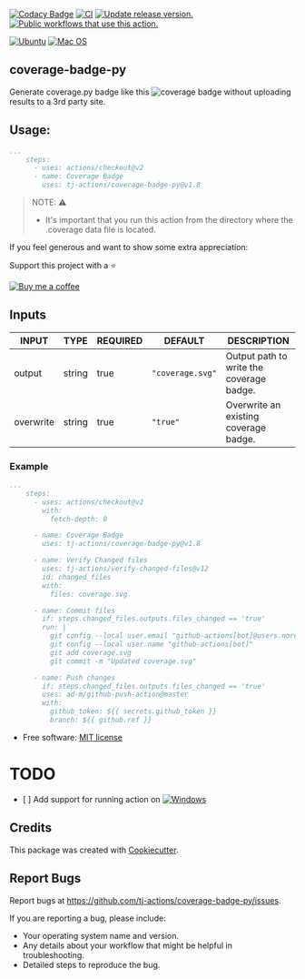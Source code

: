 [![Codacy Badge](https://api.codacy.com/project/badge/Grade/e23e61d322ae45139844167ae395e30f)](https://app.codacy.com/gh/tj-actions/coverage-badge-py?utm_source=github.com\&utm_medium=referral\&utm_content=tj-actions/coverage-badge-py\&utm_campaign=Badge_Grade_Settings)
[![CI](https://github.com/tj-actions/coverage-badge-py/actions/workflows/test.yml/badge.svg)](https://github.com/tj-actions/coverage-badge-py/actions/workflows/test.yml)
[![Update release version.](https://github.com/tj-actions/coverage-badge-py/actions/workflows/sync-release-version.yml/badge.svg)](https://github.com/tj-actions/coverage-badge-py/actions/workflows/sync-release-version.yml)
[![Public workflows that use this action.](https://img.shields.io/endpoint?url=https%3A%2F%2Fused-by.vercel.app%2Fapi%2Fgithub-actions%2Fused-by%3Faction%3Dtj-actions%2Fcoverage-badge-py%26badge%3Dtrue)](https://github.com/search?o=desc\&q=tj-actions+coverage-badge-py+path%3A.github%2Fworkflows+language%3AYAML\&s=\&type=Code)

[![Ubuntu](https://img.shields.io/badge/Ubuntu-E95420?logo=ubuntu\&logoColor=white)](https://docs.github.com/en/actions/reference/workflow-syntax-for-github-actions#jobsjob_idruns-on)
[![Mac OS](https://img.shields.io/badge/mac%20os-000000?logo=macos\&logoColor=F0F0F0)](https://docs.github.com/en/actions/reference/workflow-syntax-for-github-actions#jobsjob_idruns-on)

## coverage-badge-py

Generate coverage.py badge like this ![coverage badge](./coverage.svg) without uploading results to a 3rd party site.

## Usage:

```yaml
...
    steps:
      - uses: actions/checkout@v2
      - name: Coverage Badge
        uses: tj-actions/coverage-badge-py@v1.8
```

> NOTE: :warning:
>
> *   It's important that you run this action from the directory where the .coverage data file is located.

If you feel generous and want to show some extra appreciation:

Support this project with a :star:

[![Buy me a coffee][buymeacoffee-shield]][buymeacoffee]

[buymeacoffee]: https://www.buymeacoffee.com/jackton1

[buymeacoffee-shield]: https://www.buymeacoffee.com/assets/img/custom_images/orange_img.png

## Inputs

<!-- AUTO-DOC-INPUT:START - Do not remove or modify this section -->

|   INPUT   |  TYPE  | REQUIRED |     DEFAULT      |                 DESCRIPTION                 |
|-----------|--------|----------|------------------|---------------------------------------------|
|  output   | string |   true   | `"coverage.svg"` | Output path to write the coverage<br>badge. |
| overwrite | string |   true   |     `"true"`     |    Overwrite an existing coverage badge.    |

<!-- AUTO-DOC-INPUT:END -->

### Example

```yml
...
    steps:
      - uses: actions/checkout@v2
        with: 
          fetch-depth: 0

      - name: Coverage Badge
        uses: tj-actions/coverage-badge-py@v1.8

      - name: Verify Changed files
        uses: tj-actions/verify-changed-files@v12
        id: changed_files
        with:
          files: coverage.svg

      - name: Commit files
        if: steps.changed_files.outputs.files_changed == 'true'
        run: |
          git config --local user.email "github-actions[bot]@users.noreply.github.com"
          git config --local user.name "github-actions[bot]"
          git add coverage.svg
          git commit -m "Updated coverage.svg"

      - name: Push changes
        if: steps.changed_files.outputs.files_changed == 'true'
        uses: ad-m/github-push-action@master
        with:
          github_token: ${{ secrets.github_token }}
          branch: ${{ github.ref }}
```

*   Free software: [MIT license](LICENSE)

# TODO

*   \[ ] Add support for running action on [![Windows](https://img.shields.io/badge/Windows-0078D6?logo=windows\&logoColor=white)](https://docs.github.com/en/actions/reference/workflow-syntax-for-github-actions#jobsjob_idruns-on)

## Credits

This package was created with [Cookiecutter](https://github.com/cookiecutter/cookiecutter).

## Report Bugs

Report bugs at https://github.com/tj-actions/coverage-badge-py/issues.

If you are reporting a bug, please include:

*   Your operating system name and version.
*   Any details about your workflow that might be helpful in troubleshooting.
*   Detailed steps to reproduce the bug.
